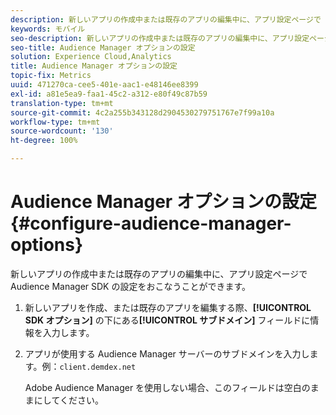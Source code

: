```yaml
---
description: 新しいアプリの作成中または既存のアプリの編集中に、アプリ設定ページで Audience Manager SDK の設定をおこなうことができます。
keywords: モバイル
seo-description: 新しいアプリの作成中または既存のアプリの編集中に、アプリ設定ページで Audience Manager SDK の設定をおこなうことができます。
seo-title: Audience Manager オプションの設定
solution: Experience Cloud,Analytics
title: Audience Manager オプションの設定
topic-fix: Metrics
uuid: 471270ca-cee5-401e-aac1-e48146ee8399
exl-id: a81e5ea9-faa1-45c2-a312-e80f49c87b59
translation-type: tm+mt
source-git-commit: 4c2a255b343128d2904530279751767e7f99a10a
workflow-type: tm+mt
source-wordcount: '130'
ht-degree: 100%

---
```


# Audience Manager オプションの設定 {#configure-audience-manager-options}

新しいアプリの作成中または既存のアプリの編集中に、アプリ設定ページで Audience Manager SDK の設定をおこなうことができます。

1. 新しいアプリを作成、または既存のアプリを編集する際、**[!UICONTROL SDK オプション]** の下にある&#x200B;**[!UICONTROL サブドメイン]** フィールドに情報を入力します。

1. アプリが使用する Audience Manager サーバーのサブドメインを入力します。例：`client.demdex.net`

   Adobe Audience Manager を使用しない場合、このフィールドは空白のままにしてください。
